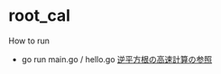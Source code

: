 # root_cal
How to run
- go run main.go / hello.go
[逆平方根の高速計算の参照](https://twitter.com/xecus/status/1394874667731587073)
